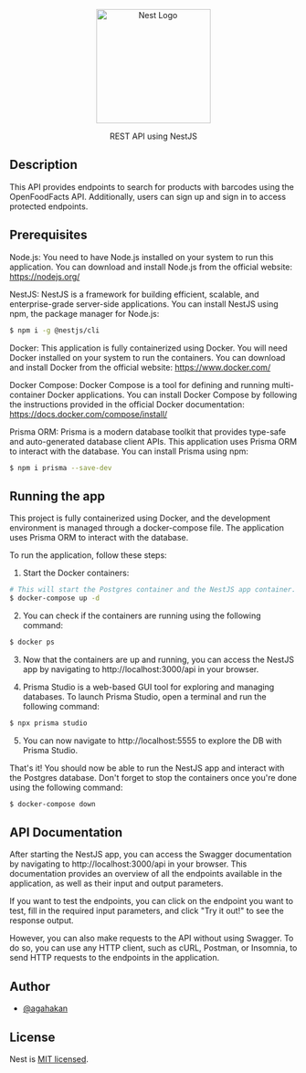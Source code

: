 <p align="center">
  <a href="http://nestjs.com/" target="blank"><img src="https://nestjs.com/img/logo-small.svg" width="200" alt="Nest Logo" /></a>
</p>
<p align="center">REST API using NestJS</p>

## Description

This API provides endpoints to search for products with barcodes using the OpenFoodFacts API. Additionally, users can sign up and sign in to access protected endpoints.

## Prerequisites

Node.js: You need to have Node.js installed on your system to run this application. You can download and install Node.js from the official website: https://nodejs.org/

NestJS: NestJS is a framework for building efficient, scalable, and enterprise-grade server-side applications. You can install NestJS using npm, the package manager for Node.js:

```bash
$ npm i -g @nestjs/cli
```
Docker: This application is fully containerized using Docker. You will need Docker installed on your system to run the containers. You can download and install Docker from the official website: https://www.docker.com/

Docker Compose: Docker Compose is a tool for defining and running multi-container Docker applications. You can install Docker Compose by following the instructions provided in the official Docker documentation: https://docs.docker.com/compose/install/

Prisma ORM: Prisma is a modern database toolkit that provides type-safe and auto-generated database client APIs. This application uses Prisma ORM to interact with the database. You can install Prisma using npm:

```bash
$ npm i prisma --save-dev
```

## Running the app

This project is fully containerized using Docker, and the development environment is managed through a docker-compose file. The application uses Prisma ORM to interact with the database.

To run the application, follow these steps:

1. Start the Docker containers:

```bash
# This will start the Postgres container and the NestJS app container.
$ docker-compose up -d
```

2.  You can check if the containers are running using the following command:
 ```bash
$ docker ps
```

3. Now that the containers are up and running, you can access the NestJS app by navigating to http://localhost:3000/api in your browser.

4. Prisma Studio is a web-based GUI tool for exploring and managing databases. To launch Prisma Studio, open a terminal and run the following command:

```bash
$ npx prisma studio
```
5. You can now navigate to http://localhost:5555 to explore the DB with Prisma Studio.

That's it! You should now be able to run the NestJS app and interact with the Postgres database. Don't forget to stop the containers once you're done using the following command:

```bash
$ docker-compose down
```

## API Documentation

After starting the NestJS app, you can access the Swagger documentation by navigating to http://localhost:3000/api in your browser.  This documentation provides an overview of all the endpoints available in the application, as well as their input and output parameters.

If you want to test the endpoints, you can click on the endpoint you want to test, fill in the required input parameters, and click "Try it out!" to see the response output.

However, you can also make requests to the API without using Swagger. To do so, you can use any HTTP client, such as cURL, Postman, or Insomnia, to send HTTP requests to the endpoints in the application.

## Author

- [@agahakan](https://www.github.com/agahakan)

## License

Nest is [MIT licensed](LICENSE).
